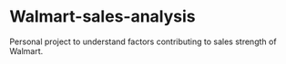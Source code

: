 # Walmart-sales-analysis
Personal project to understand factors contributing to sales strength of Walmart.
